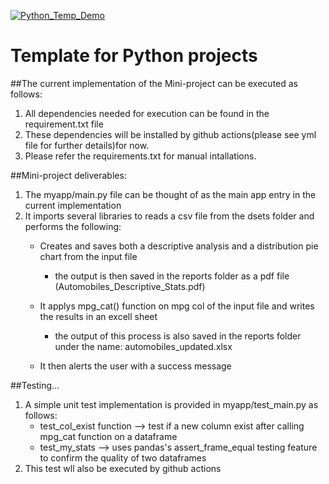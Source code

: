 [![Python_Temp_Demo](https://github.com/nogibjj/oo46_Python_Temp/actions/workflows/actions.yml/badge.svg)][def]

# Template for Python projects

##The current implementation of the Mini-project can be executed as follows:

1. All dependencies needed for execution can be found in the requirement.txt file
2. These dependencies will be installed  by github actions(please see yml file for further details)for now.
3. Please refer the requirements.txt for manual intallations. 

##Mini-project deliverables:
1. The myapp/main.py file can be thought of as the main app entry in the current implementation
2. It imports several libraries to reads a csv file from the dsets folder and performs the following:
    * Creates and saves both a descriptive analysis and a distribution pie chart from the input file
        * the output is then saved in the reports folder as a pdf file (Automobiles_Descriptive_Stats.pdf)
    * It applys mpg_cat() function on mpg col of the input file and writes the results in an excell sheet
        * the output of this process is also saved in the reports folder under the name: automobiles_updated.xlsx
   
    * It then alerts the user with a success message

##Testing...
1. A simple unit test implementation is provided in myapp/test_main.py as follows:
    * test_col_exist function --> test if a new column exist after calling mpg_cat function on a dataframe
    * test_my_stats --> uses pandas's assert_frame_equal testing feature to confirm the quality of two dataframes
2. This test wll also be executed by github actions


[def]: https://github.com/nogibjj/oo46_Python_Temp/actions/workflows/actions.yml
